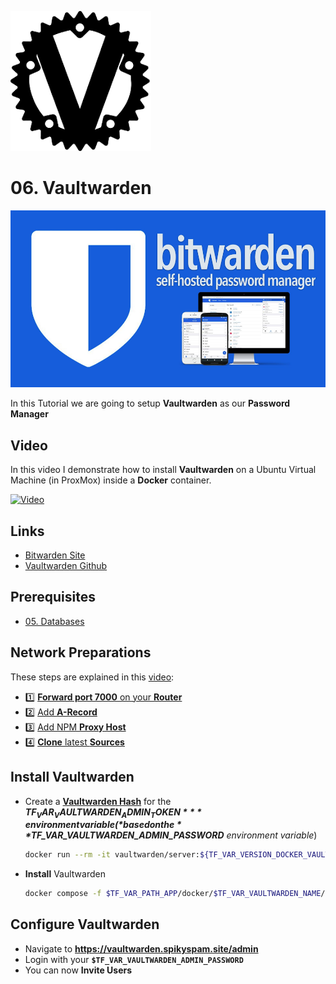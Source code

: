 ![NPM Logo](_assets/images/vaultwarden.png)
# 06. Vaultwarden

![NPM Banner](_assets/images/bw_banner.png)

In this Tutorial we are going to setup **Vaultwarden** as our **Password Manager**

## Video

In this video I demonstrate how to install **Vaultwarden** on a Ubuntu Virtual Machine (in ProxMox) inside a **Docker** container.

[![Video](_assets/images/vaultwarden-video.png)](https://youtu.be/XXXXXXXXXXXXXXXXXXXXXXX)

## Links

- [Bitwarden Site](https://bitwarden.com)
- [Vaultwarden Github](https://github.com/dani-garcia/vaultwarden)

## Prerequisites

- [05. Databases](../05_databases/README.md)

## Network Preparations

These steps are explained in this [video](https://youtu.be/8UoNDwNV4R8):

- 1️⃣ [**Forward port 7000** on your **Router**](../05_databases/README.md#forward-ports-router)
- 2️⃣ [Add **A-Record**](../05_databases/README.md#add-a-record)
- 3️⃣ [Add NPM **Proxy Host**](../05_databases/README.md#npm-proxy-host)
- 4️⃣ [**Clone** latest **Sources**](../05_databases/README.md#latest-sources)

## Install Vaultwarden

- Create a **[Vaultwarden Hash](https://github.com/dani-garcia/vaultwarden/wiki/Enabling-admin-page)** for the ***$TF_VAR_VAULTWARDEN_ADMIN_TOKEN*** environment variable (*based on the **$TF_VAR_VAULTWARDEN_ADMIN_PASSWORD** environment variable*)
  ```bash
  docker run --rm -it vaultwarden/server:${TF_VAR_VERSION_DOCKER_VAULTWARDEN} ./vaultwarden hash
  ```
- **Install** Vaultwarden
  ```bash
  docker compose -f $TF_VAR_PATH_APP/docker/$TF_VAR_VAULTWARDEN_NAME/docker-compose.yaml up -d
  ```

## Configure Vaultwarden

- Navigate to **https://vaultwarden.spikyspam.site/admin**
- Login with your **`$TF_VAR_VAULTWARDEN_ADMIN_PASSWORD`**
- You can now **Invite Users**